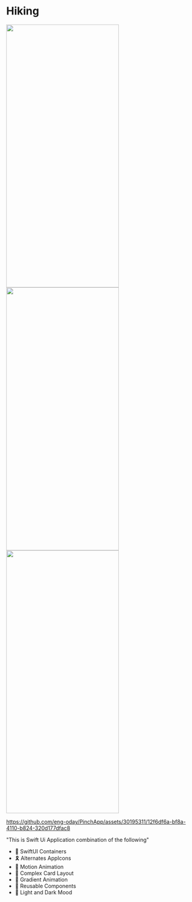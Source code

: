 # Hiking

  <img src="https://github.com/eng-oday/PinchApp/assets/30195311/106e658f-8374-43e3-8243-464d50c0cf27" style="margin-right: 20px;" width="300" height="700">
  
<img src="https://github.com/eng-oday/PinchApp/assets/30195311/3d80cf9c-ceac-42b1-a22c-986d00c4f288" style="margin-right: 20px;" width="300" height="700">

<img src="https://github.com/eng-oday/PinchApp/assets/30195311/9b51eaa1-1bb1-43c0-84ef-8afb45dc8da5" style="margin-right: 60px;"  width="300" height="700">

https://github.com/eng-oday/PinchApp/assets/30195311/12f6df6a-bf8a-4110-b824-320d177dfac8

"This is Swift Ui Application combination of the following"
 
- 🥳 SwiftUI Containers
- 🎗️ Alternates AppIcons
- 🎉 Motion Animation
- 🧩 Complex Card Layout
- 💫 Gradient Animation
- 🚮 Reusable Components
- 🔌 Light and Dark Mood

